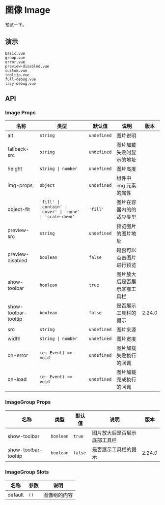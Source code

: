 # 图像 Image

预览一下。

## 演示

```demo
basic.vue
group.vue
error.vue
preview-disabled.vue
custom.vue
tooltip.vue
full-debug.vue
lazy-debug.vue
```

## API

### Image Props

| 名称 | 类型 | 默认值 | 说明 | 版本 |
| --- | --- | --- | --- | --- |
| alt | `string` | `undefined` | 图片说明 |  |
| fallback-src | `string` | `undefined` | 图片加载失败时显示的地址 |  |
| height | `string \| number` | `undefined` | 图片高度 |  |
| img-props | `object` | `undefined` | 组件中 img 元素的属性 |  |
| object-fit | `'fill' \| 'contain' \| 'cover' \| 'none' \| 'scale-down'` | `'fill'` | 图片在容器内的的适应类型 |  |
| preview-src | `string` | `undefined` | 预览图片的图片地址 |  |
| preview-disabled | `boolean` | `false` | 是否可以点击图片进行预览 |  |
| show-toolbar | `boolean` | `true` | 图片放大后是否展示底部工具栏 |  |
| show-toolbar-tooltip | `boolean` | `false` | 是否展示工具栏的提示 | 2.24.0 |
| src | `string` | `undefined` | 图片来源 |  |
| width | `string \| number` | `undefined` | 图片宽度 |  |
| on-error | `(e: Event) => void` | `undefined` | 图片加载失败执行的回调 |  |
| on-load | `(e: Event) => void` | `undefined` | 图片加载完成执行的回调 |  |

### ImageGroup Props

| 名称 | 类型 | 默认值 | 说明 | 版本 |
| --- | --- | --- | --- | --- |
| show-toolbar | `boolean` | `true` | 图片放大后是否展示底部工具栏 |  |
| show-toolbar-tooltip | `boolean` | `false` | 是否展示工具栏的提示 | 2.24.0 |

### ImageGroup Slots

| 名称    | 参数 | 说明         |
| ------- | ---- | ------------ |
| default | `()` | 图像组的内容 |
